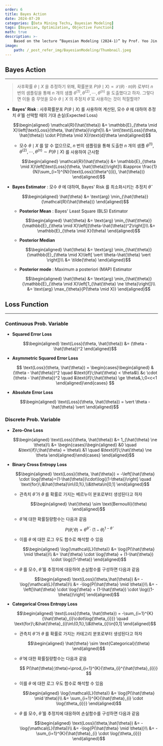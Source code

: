 ```yaml
---
order: 6
title: Bayes Action
date: 2024-07-20
categories: [Data Mining Techs, Bayesian Modeling]
tags: [Bayesian, Optimization, Objective Function]
math: true
description: >-
    Based on the lecture “Bayesian Modeling (2024-1)” by Prof. Yeo Jin Chung, Dept. of AI, Big Data & Management, College of Business Administration, Kookmin Univ.
image:
    path: /_post_refer_img/BayesianModeling/Thumbnail.jpeg
---
```


## Bayes Action
-----

> 사후확률 $\theta \mid X$ 을 추정하기 위해, 확률분포 $P(\theta \mid X) \propto \mathcal{L}(\theta) \cdot \pi(\theta)$ 로부터 $n$ 번의 샘플링을 통해 $n$ 개의 샘플 $\theta^{(1)},\theta^{(2)},\cdots,\theta^{(n)}$ 을 도출했다고 하자. 그렇다면 이들 중 무엇을 모수 $\theta \mid X$ 의 추정치 $\hat{\theta}$ 로 사용하는 것이 적절할까?

- **Bayes' Risk** : 사후확률분포 $P(\theta \mid X)$ 를 사용하여 계산된, 모수 $\theta$ 에 대하여 추정치 $\hat{\theta}$ 를 선택할 때의 기대 손실(Expected Loss)

    $$\begin{aligned}
    \mathcal{R}(\hat{\theta})
    &= \mathbb{E}_{\theta \mid X}\left[\text{Loss}(\theta, \hat{\theta})\right]\\
    &= \int{\text{Loss}(\theta, \hat{\theta}) \cdot P(\theta \mid X)}\text{d}\theta
    \end{aligned}$$

    - 모수 $\theta \mid X$ 를 알 수 없으므로, $n$ 번의 샘플링을 통해 도출한 $n$ 개의 샘플 $\theta^{(1)},\theta^{(2)},\cdots,\theta^{(n)} \sim P(\theta \mid X)$ 를 사용하여 근사함

        $$\begin{aligned}
        \mathcal{R}(\hat{\theta})
        &= \mathbb{E}_{\theta \mid X}\left[\text{Loss}(\theta, \hat{\theta})\right]\\
        &\approx \frac{1}{N}\sum_{i=1}^{N}{\text{Loss}(\theta^{(i)}, \hat{\theta})}
        \end{aligned}$$

- **Bayes Estimator** : 모수 $\theta$ 에 대하여, Bayes' Risk 를 최소화시키는 추정치 $\hat{\theta}$

    $$\begin{aligned}
    \hat{\theta}
    &= \text{arg} \min_{\hat{\theta}}{\mathcal{R}(\hat{\theta})}
    \end{aligned}$$

    - **Posterior Mean** : Bayes' Least Square (BLS) Estimator

        $$\begin{aligned}
        \hat{\theta}
        &= \text{arg} \min_{\hat{\theta}}{\mathbb{E}_{\theta \mid X}\left[(\theta-\hat{\theta})^2\right]}\\
        &= \mathbb{E}_{\theta \mid X}(\theta)
        \end{aligned}$$

    - **Posterior Median**

        $$\begin{aligned}
        \hat{\theta}
        &= \text{arg} \min_{\hat{\theta}}{\mathbb{E}_{\theta \mid X}\left[ \vert \theta-\hat{\theta} \vert \right]}\\
        &= \tilde{\theta}
        \end{aligned}$$

    - **Posterior mode** : Maximum a posteriori (MAP) Estimator

        $$\begin{aligned}
        \hat{\theta}
        &= \text{arg} \min_{\hat{\theta}}{\mathbb{E}_{\theta \mid X}\left[1_{\hat{\theta} \ne \theta}\right]}\\
        &= \text{arg} \max_{\theta}{P(\theta \mid X)}
        \end{aligned}$$

## Loss Function
-----

### Continuous Prob. Variable

- **Squared Error Loss**

    $$\begin{aligned}
    \text{Loss}(\theta, \hat{\theta})
    &= (\theta - \hat{\theta})^2
    \end{aligned}$$

- **Asymmetric Squared Error Loss**

    $$
    \text{Loss}(\theta, \hat{\theta})
    = \begin{cases}\begin{aligned}
    &(\theta - \hat{\theta})^2 \quad &\text{if}\;\hat{\theta} < \theta&\\
    &c \cdot (\theta - \hat{\theta})^2 \quad &\text{if}\;\hat{\theta} \ge \theta&,\;0<c<1
    \end{aligned}\end{cases}
    $$

- **Absolute Error Loss**

    $$\begin{aligned}
    \text{Loss}(\theta, \hat{\theta})
    =  \vert \theta - \hat{\theta} \vert 
    \end{aligned}$$

### Discrete Prob. Variable

- **Zero-One Loss**

    $$\begin{aligned}
    \text{Loss}(\theta, \hat{\theta})
    &= 1_{\hat{\theta} \ne \theta}\\
    &= \begin{cases}\begin{aligned}
    &0 \quad &\text{if}\;\hat{\theta} = \theta\\
    &1 \quad &\text{if}\;\hat{\theta} \ne \theta
    \end{aligned}\end{cases}
    \end{aligned}$$

- **Binary Cross Entropy Loss**

    $$\begin{aligned}
    \text{Loss}(\theta, \hat{\theta})
    = -\left[\hat{\theta} \cdot \log{\theta}+(1-\hat{\theta})\cdot\log{(1-\theta)}\right] \quad \text{for}\;&\hat{\theta}\in\{0,1\},\\&\theta\in[0,1]
    \end{aligned}$$

    - 관측치 $\hat{\theta}$ 가 $\theta$ 를 확률로 가지는 베르누이 분포로부터 생성된다고 하자

        $$\begin{aligned}
        \hat{\theta} \sim \text{Bernoulli}(\theta)
        \end{aligned}$$

    - $\hat{\theta}$ 에 대한 확률질량함수는 다음과 같음

        $$
        P(\hat{\theta};\theta)=\theta^{\hat{\theta}} \cdot (1-\theta)^{1-\hat{\theta}}
        $$

    - 이를 $\theta$ 에 대한 로그 우도 함수로 해석할 수 있음

        $$\begin{aligned}
        \log{\mathcal{L}(\theta)}
        &= \log{P(\hat{\theta} \mid \theta)}\\
        &= \hat{\theta} \cdot \log{\theta} + (1-\hat{\theta}) \cdot \log{(1-\theta)}
        \end{aligned}$$

    - $\theta$ 를 모수, $\hat{\theta}$ 를 추정치에 대응하여 손실함수를 구성하면 다음과 같음

        $$\begin{aligned}
        \text{Loss}(\theta,\hat{\theta})
        &= -\log{\mathcal{L}(\theta)}\\
        &= -\log{P(\hat{\theta} \mid \theta)}\\
        &= - \left[\hat{\theta} \cdot \log{\theta} + (1-\hat{\theta}) \cdot \log{(1-\theta)}\right]
        \end{aligned}$$

- **Categorical Cross Entropy Loss**

    $$\begin{aligned}
    \text{Loss}(\theta, \hat{\theta})
    = -\sum_{i=1}^{K}{\hat{\theta}_{i}\cdot\log{\theta_{i}}} \quad \text{for}\;&\hat{\theta}_{i}\in\{0,1\},\\&\theta_{i}\in[0,1]
    \end{aligned}$$

    - 관측치 $\hat{\theta}$ 가 $\theta$ 를 확률로 가지는 카테고리 분포로부터 생성된다고 하자

        $$\begin{aligned}
        \hat{\theta} \sim \text{Categorical}(\theta)
        \end{aligned}$$

    - $\hat{\theta}$ 에 대한 확률질량함수는 다음과 같음

        $$
        P(\hat{\theta};\theta)=\prod_{i=1}^{K}{\theta_{i}^{\hat{\theta}_{i}}}
        $$

    - 이를 $\theta$ 에 대한 로그 우도 함수로 해석할 수 있음

        $$\begin{aligned}
        \log{\mathcal{L}(\theta)}
        &= \log{P(\hat{\theta} \mid \theta)}\\
        &= \sum_{i=1}^{K}{\hat{\theta}_{i} \cdot \log{\theta_{i}}}
        \end{aligned}$$

    - $\theta$ 를 모수, $\hat{\theta}$ 를 추정치에 대응하여 손실함수를 구성하면 다음과 같음

        $$\begin{aligned}
        \text{Loss}(\theta,\hat{\theta})
        &= -\log{\mathcal{L}(\theta)}\\
        &= -\log{P(\hat{\theta} \mid \theta)}\\
        &= - \sum_{i=1}^{K}{\hat{\theta}_{i} \cdot \log{\theta_{i}}}
        \end{aligned}$$